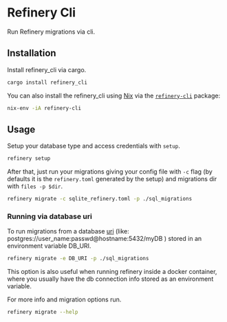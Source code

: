 # Refinery Cli

Run Refinery migrations via cli.

## Installation

Install refinery_cli via cargo.

```sh
cargo install refinery_cli
```

You can also install the refinery_cli using [Nix](https://nixos.org) via the [`refinery-cli`](https://github.com/NixOS/nixpkgs/blob/master/pkgs/development/tools/refinery-cli/default.nix) package:

```sh
nix-env -iA refinery-cli
```

## Usage

Setup your database type and access credentials with `setup`.

```sh
refinery setup
```

After that, just run your migrations giving your config file with `-c` flag (by defaults it is the `refinery.toml` generated by the setup) and migrations dir with `files -p $dir`.

```sh
refinery migrate -c sqlite_refinery.toml -p ./sql_migrations
```

### Running via database uri

To run migrations from a database [uri](http://www.postgresql.org/docs/current/static/libpq-connect.html#LIBPQ-CONNSTRING) (like: postgres://user_name:passwd@hostname:5432/myDB ) stored in an environment variable DB_URI.

```sh
refinery migrate -e DB_URI -p ./sql_migrations
```

This option is also useful when running refinery inside a docker container, where you usually have the db connection info stored as an environment variable.

For more info and migration options run.

```sh
refinery migrate --help
```
